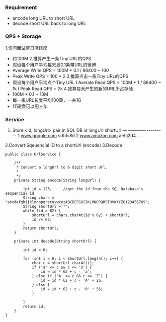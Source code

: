 
### Requirement
* encode long URL to short URL
* decode short URL back to long URL

### QPS + Storage
1.询问面试官日活跃度
 * 约100M
2.推算产生一条Tiny URL的QPS
* 假设每个用户平均每天发0.1条带URL的微博
* Average Write QPS = 100M * 0.1 / 86400 ~ 100
* Peak Write QPS = 100 * 2
3.推算点击一条Tiny URL的QPS
* 假设每个用户平均点个Tiny URL
I Averate Read QPS = 100M * 1 / 86400 ~ 1k
I Peak Read QPS = 2k
4.推算每天产生的新的URL所占存储
* 100M * 0.1 ~ 10M
* 每一条URL长度平均100算，一共1G
* 1T硬盘可以用三年

### Service

1. Store <id, longUrl> pair in SQL DB
id        longUrl                       shortUrl
—      ————                      ---------
1        www.google.com        sdfds8d
2       www.amazon.com       aeflj2d4
...

2.Convert Sqeuencial ID to a shortUrl (encode)
3.Decode

```
public class UrlService {

    /**
     * Convert a longUrl to 6 digit short Url.
     *
     */
    private String encode(String longUrl) {

        int id = 123;     //get the id from the SQL Database's sequencial id
        String chars = "abcdefghijklmnopqrstuvwxyzABCDEFGHIJKLMNOPQRSTUVWXYZ0123456789";
        String shortUrl = "";
        while (id > 62) {
            shortUrl = chars.charAt(id % 62) + shortUrl;
            id /= 62;
        }
        return shortUrl;
    }

    private int decode(String shortUrl) {

        int id = 0;

        for (int i = 0; i < shortUrl.length(); i++) {
            char c = shortUrl.charAt(i);
            if ('a' <= c && c <= 'z') {
                id = id * 62 + c - 'a';
            } else if ('A' <= c && c <= 'Z') {
                id = id * 62 + c - 'A' + 26;
            } else {
                id = id * 62 + c - '0' + 56;
            }

        }
        return id;
    }
}
```
